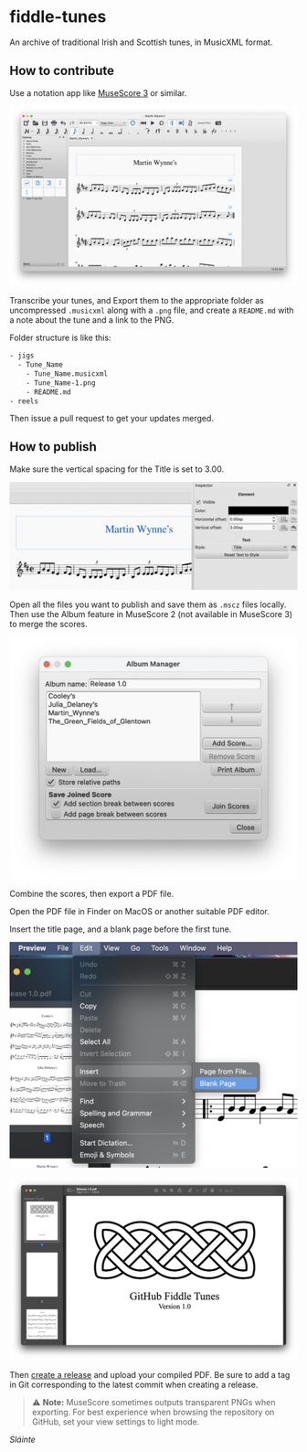 # fiddle-tunes
An archive of traditional Irish and Scottish tunes, in MusicXML format.

## How to contribute
Use a notation app like [MuseScore 3](https://musescore.org) or similar.

![Muse Score](README_images/musescore.png)

Transcribe your tunes, and Export them to the appropriate folder as uncompressed `.musicxml` along with a `.png` file, and create a `README.md` with a note about the tune and a link to the PNG.

Folder structure is like this:

```
- jigs
  - Tune_Name
    - Tune_Name.musicxml
    - Tune_Name-1.png
    - README.md
- reels
```

Then issue a pull request to get your updates merged.

## How to publish

Make sure the vertical spacing for the Title is set to 3.00.

![Spacer](README_images/spacer_3.png)

Open all the files you want to publish and save them as `.mscz` files locally. Then use the Album feature in MuseScore 2 (not available in MuseScore 3) to merge the scores.

![Album](README_images/album.png)

Combine the scores, then export a PDF file.

Open the PDF file in Finder on MacOS or another suitable PDF editor.

Insert the title page, and a blank page before the first tune.

![Insert](README_images/insert_page.png)

![Title Page](README_images/title_page.png)

Then [create a release](https://github.com/lorddev/fiddle-tunes/releases/new) and upload your compiled PDF. Be sure to add a tag in Git corresponding to the latest commit when creating a release.

> :warning: **Note:** MuseScore sometimes outputs transparent PNGs when exporting. For best experience when browsing the repository on GitHub, set your view settings to light mode.

_Sláinte_
